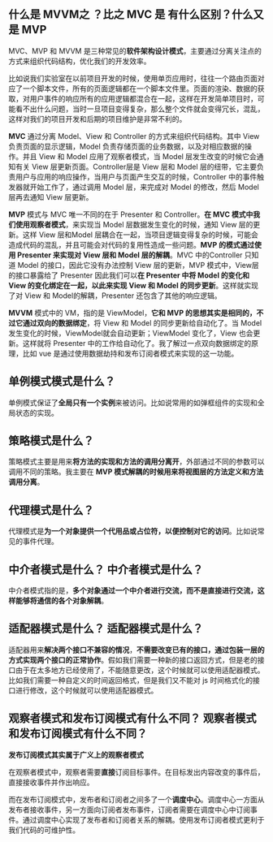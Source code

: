 
## 什么是 MVVM之 ？比之 MVC 是 有什么区别？什么又是 MVP

MVC、MVP 和 MVVM 是三种常见的**软件架构设计模式**，主要通过分离关注点的方式来组织代码结构，优化我们的开发效率。

比如说我们实验室在以前项目开发的时候，使用单页应用时，往往一个路由页面对应了一个脚本文件，所有的页面逻辑都在一个脚本文件里。页面的渲染、数据的获取，对用户事件的响应所有的应用逻辑都混合在一起，这样在开发简单项目时，可能看不出什么问题，当时一旦项目变得复杂，那么整个文件就会变得冗长，混乱，这样对我们的项目开发和后期的项目维护是非常不利的。

**MVC** 通过分离 Model、View 和 Controller 的方式来组织代码结构。其中 View 负责页面的显示逻辑，Model 负责存储页面的业务数据，以及对相应数据的操作。并且 View 和 Model 应用了观察者模式，当 Model 层发生改变的时候它会通知有关 View 层更新页面。Controller层是 View 层和 Model 层的纽带，它主要负责用户与应用的响应操作，当用户与页面产生交互的时候，Controller 中的事件触发器就开始工作了，通过调用 Model 层，来完成对 Model 的修改，然后 Model 层再去通知 View 层更新。

**MVP** 模式与 MVC 唯一不同的在于 Presenter 和 Controller。**在 MVC 模式中我们使用观察者模式**，来实现当 Model 层数据发生变化的时候，通知 View 层的更新。这样 View 层和Model 层耦合在一起，当项目逻辑变得复杂的时候，可能会造成代码的混乱，并且可能会对代码的复用性造成一些问题。**MVP 的模式通过使用 Presenter 来实现对 View 层和 Model 层的解耦**。MVC 中的Controller 只知道 Model 的接口，因此它没有办法控制 View 层的更新，MVP 模式中，View层的接口暴露给了 Presenter 因此我们可以**在 Presenter 中将 Model 的变化和 View 的变化绑定在一起，以此来实现 View 和 Model 的同步更新**。这样就实现了对 View 和 Model的解耦，Presenter 还包含了其他的响应逻辑。

**MVVM** 模式中的 VM，指的是 ViewModel，**它和 MVP 的思想其实是相同的，不过它通过双向的数据绑定**，将 View 和 Model 的同步更新给自动化了。当 Model 发生变化的时候，ViewModel就会自动更新；ViewModel 变化了，View 也会更新。这样就将 Presenter 中的工作给自动化了。我了解过一点双向数据绑定的原理，比如 vue 是通过使用数据劫持和发布订阅者模式来实现的这一功能。

## 单例模式模式是什么？

单例模式保证了**全局只有一个实例**来被访问。比如说常用的如弹框组件的实现和全局状态的实现。

## 策略模式是什么？

策略模式主要是用来**将方法的实现和方法的调用分离开**，外部通过不同的参数可以调用不同的策略。我主要在 **MVP 模式解耦的时候用来将视图层的方法定义和方法调用分离**。

## 代理模式是什么？

代理模式是**为一个对象提供一个代用品或占位符，以便控制对它的访问**。比如说常见的事件代理。

## 中介者模式是什么？ 中介者模式是什么？

中介者模式指的是，**多个对象通过一个中介者进行交流，而不是直接进行交流，这样能够将通信的各个对象解耦**。

## 适配器模式是什么？ 适配器模式是什么？

适配器用来**解决两个接口不兼容的情况**，**不需要改变已有的接口，通过包装一层的方式实现两个接口的正常协作**。假如我们需要一种新的接口返回方式，但是老的接口由于在太多地方已经使用了，不能随意更改，这个时候就可以使用适配器模式。比如我们需要一种自定义的时间返回格式，但是我们又不能对 js 时间格式化的接口进行修改，这个时候就可以使用适配器模式。


## 观察者模式和发布订阅模式有什么不同？ 观察者模式和发布订阅模式有什么不同？

**发布订阅模式其实属于广义上的观察者模式**

在观察者模式中，观察者需要**直接**订阅目标事件。在目标发出内容改变的事件后，直接接收事件并作出响应。

而在发布订阅模式中，发布者和订阅者之间多了一个**调度中心**。调度中心一方面从发布者接收事件，另一方面向订阅者发布事件，订阅者需要在调度中心中订阅事件。通过调度中心实现了发布者和订阅者关系的解耦。使用发布订阅者模式更利于我们代码的可维护性。

